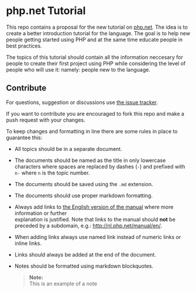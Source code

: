 php.net Tutorial
================

This repo contains a proposal for the new tutorial on [php.net][tutorial]. The idea is to create a better introduction tutorial for the language. The goal is to help new people getting started using PHP and at the same time educate people in best practices.

The topics of this tutorial should contain all the information neccesary for people to create their first project using PHP while considering the level of people who will use it: namely: people new to the language.

Contribute
----------

For questions, suggestion or discussions use [the issue tracker][issues].

If you want to contribute you are encouraged to fork this repo and make a push request with your changes.

To keep changes and formatting in line there are some rules in place to guarantee this:

- All topics should be in a separate document.
- The documents should be named as the title in only lowercase characters where spaces are replaced by dashes (`-`) and prefixed with `n-` where `n` is the topic number.
- The documents should be saved using the `.md` extension.
- The documents should use proper markdown formatting.
- Always add links to [the English version of the manual][manual] where more information or further  
  explanation is justified. Note that links to the manual should **not** be preceded by a subdomain, e.g.: http://nl.php.net/manual/en/.
- When adding links always use named link instead of numeric links or inline links.
- Links should always be added at the end of the document.
- Notes should be formatted using markdown blockquotes.

    > **Note:**  
    > This is an example of a note

[issues]:https://github.com/PeeHaa/php-net-tutorial/issues
[tutorial]:http://php.net/tut.php
[manual]:http://php.net/manual/en/